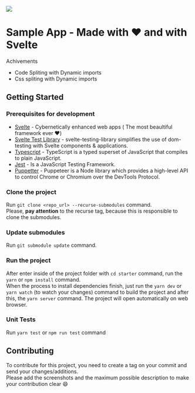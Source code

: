 ![](https://github.com/svelte-components/starter/workflows/.github/workflows/main.yml/badge.svg)


# Sample App - Made with :heart: and with Svelte


Achivements 

* Code Spliting with Dynamic imports
* Css spliting with Dynamic imports

## Getting Started
### Prerequisites for development
- [Svelte](https://svelte.dev/) - Cybernetically enhanced web apps ( The most beaultiful framework ever  :heart:)
- [Svelte Test Library](https://testing-library.com/docs/svelte-testing-library/intro) - svelte-testing-library simplifies the use of dom-testing with Svelte components & applications.
- [Typescript](https://www.typescriptlang.org/) - TypeScript is a typed superset of JavaScript that compiles to plain JavaScript.
- [Jest](https://jestjs.io) - Is a JavaScript Testing Framework.
- [Puppetter](https://github.com/GoogleChrome/puppeteer) - Puppeteer is a Node library which provides a high-level API to control Chrome or Chromium over the DevTools Protocol.

### Clone the project

Run `git clone <repo_url> --recurse-submodules` command.<br/>
Please,  **pay attention**  to the recurse tag, because this is responsible to clone the submodules.

### Update submodules

Run `git submodule update` command.

### Run the project

After enter inside of the project folder with `cd starter` command, run the `yarn` or `npm install` command.<br/>
When the process to install dependencies finish, just run the `yarn dev` or `yarn watch` (to watch your changes) command to build the project and after this, the `yarn server` command. The project will open automatically on web browser.

### Unit Tests

Run `yarn test`  or `npm run test` command

## Contributing

To contribute for this project, you need to create a tag on your commit and send your changes/additions.<br/>
Please add the screenshots and the maximum possible description to make your contribution clear :smile:
